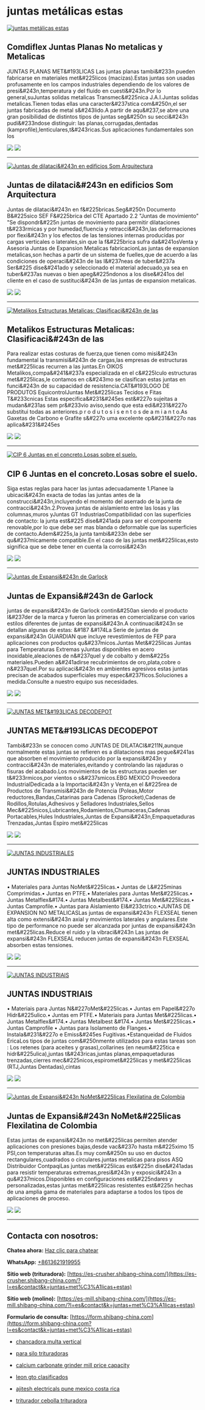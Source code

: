 # juntas metálicas estas

<a href="https://swt.shibang-china.com/?l=es&img&k=juntas+met%C3%A1licas+estas" target="_blank">![juntas metálicas estas](http://static.shibang-china.com/all-800x300/458.jpg)</a>

## Comdiflex Juntas Planas No metalicas y Metalicas
JUNTAS PLANAS MET&#193LICAS Las juntas planas tambi&#233n pueden fabricarse en materiales met&#225licos (macizas).Estas juntas son usadas profusamente en los campos industriales dependiendo de los valores de presi&#243n,temperatura y del fluido en cuesti&#243n.Por lo general,suJuntas solidas metalicas Transmec&#225nica J.A.I.Juntas solidas metalicas.Tienen todas ellas una caracter&#237stica com&#250n,el ser juntas fabricadas de metal s&#243lido.A partir de aqu&#237,se abre una gran posibilidad de distintos tipos de juntas seg&#250n su secci&#243n pudi&#233ndose distinguir: las planas,corrugadas,dentadas (kamprofile),lenticulares,t&#243ricas.Sus aplicaciones fundamentales son los


<a href="https://whatsapp.shibangsoft.com/WhatsApp.php" target="_blank" title="WhatsApp">![](http://static.shibang-china.com/icon/whatsapp.png)</a> <a href="https://swt.shibang-china.com/?l=es&icon&k=juntas+met%C3%A1licas+estas" target="_blank">![](http://static.shibang-china.com/icon/chat-es.png)</a>

---

<a href="https://swt.shibang-china.com/?l=es&img&k=juntas+met%C3%A1licas+estas" target="_blank">![Juntas de dilataci&#243n en edificios Som Arquitectura](http://static.shibang-china.com/all-800x300/1138.jpg)</a>

## Juntas de dilataci&#243n en edificios Som Arquitectura
Juntas de dilataci&#243n en f&#225bricas.Seg&#250n Documento B&#225sico SEF F&#225brica del CTE Apartado 2.2 "Juntas de movimiento" "Se dispondr&#225n juntas de movimiento para permitir dilataciones t&#233rmicas y por humedad,fluencia y retracci&#243n,las deformaciones por flexi&#243n y los efectos de las tensiones internas producidas por cargas verticales o laterales,sin que la f&#225brica sufra da&#241osVenta y Asesoria Juntas de Expansion Metalicas fabricacionLas juntas de expansion metalicas,son hechas a partir de un sistema de fuelles,que de acuerdo a las condiciones de operaci&#243n de las l&#237neas de tuber&#237a Ser&#225 dise&#241ado y seleccionado el material adecuado,ya sea en tuber&#237as nuevas o bien apeg&#225ndonos a los dise&#241os del cliente en el caso de sustituci&#243n de las juntas de expansion metalicas.


<a href="https://whatsapp.shibangsoft.com/WhatsApp.php" target="_blank" title="WhatsApp">![](http://static.shibang-china.com/icon/whatsapp.png)</a> <a href="https://swt.shibang-china.com/?l=es&icon&k=juntas+met%C3%A1licas+estas" target="_blank">![](http://static.shibang-china.com/icon/chat-es.png)</a>

---

<a href="https://swt.shibang-china.com/?l=es&img&k=juntas+met%C3%A1licas+estas" target="_blank">![Metalikos Estructuras Metalicas: Clasificaci&#243n de las](http://static.shibang-china.com/all-800x300/444.jpg)</a>

## Metalikos Estructuras Metalicas: Clasificaci&#243n de las
Para realizar estas costuras de fuerza,que tienen como misi&#243n fundamental la transmisi&#243n de cargas,las empresas de estructuras met&#225licas recurren a las juntas.En OIKOS Metalikos,compa&#241&#237a especializada en el c&#225lculo estructuras met&#225licas,le contamos en c&#243mo se clasifican estas juntas en funci&#243n de su capacidad de resistencia.CAT&#193LOGO DE PRODUTOS EquicontrolJuntas Met&#225licas Tecidos e Fitas T&#233cnicas Estas especifica&#231&#245es est&#227o sujeitas a mudan&#231as sem pr&#233vio aviso,sendo que esta edi&#231&#227o substitui todas as anteriores.p r o d u t o s i s e n t o s de a m i a n t o.As Gaxetas de Carbono e Grafite s&#227o uma excelente op&#231&#227o nas aplica&#231&#245es


<a href="https://whatsapp.shibangsoft.com/WhatsApp.php" target="_blank" title="WhatsApp">![](http://static.shibang-china.com/icon/whatsapp.png)</a> <a href="https://swt.shibang-china.com/?l=es&icon&k=juntas+met%C3%A1licas+estas" target="_blank">![](http://static.shibang-china.com/icon/chat-es.png)</a>

---

<a href="https://swt.shibang-china.com/?l=es&img&k=juntas+met%C3%A1licas+estas" target="_blank">![CIP 6 Juntas en el concreto.Losas sobre el suelo.](http://static.shibang-china.com/all-800x300/90.jpg)</a>

## CIP 6 Juntas en el concreto.Losas sobre el suelo.
Siga estas reglas para hacer las juntas adecuadamente 1.Planee la ubicaci&#243n exacta de todas las juntas antes de la construcci&#243n,incluyendo el momento del aserrado de la junta de contracci&#243n.2.Provea juntas de aislamiento entre las losas y las columnas,muros yJuntas GT IndustriasCompatibilidad con las superficies de contacto: la junta est&#225 dise&#241ada para ser el componente renovable,por lo que debe ser mas blanda o deformable que las superficies de contacto.Adem&#225s,la junta tambi&#233n debe ser qu&#237micamente compatible.En el caso de las juntas met&#225licas,esto significa que se debe tener en cuenta la corrosi&#243n


<a href="https://whatsapp.shibangsoft.com/WhatsApp.php" target="_blank" title="WhatsApp">![](http://static.shibang-china.com/icon/whatsapp.png)</a> <a href="https://swt.shibang-china.com/?l=es&icon&k=juntas+met%C3%A1licas+estas" target="_blank">![](http://static.shibang-china.com/icon/chat-es.png)</a>

---

<a href="https://swt.shibang-china.com/?l=es&img&k=juntas+met%C3%A1licas+estas" target="_blank">![Juntas de Expansi&#243n de Garlock](http://static.shibang-china.com/all-800x300/419.jpg)</a>

## Juntas de Expansi&#243n de Garlock
juntas de expansi&#243n de Garlock contin&#250an siendo el producto l&#237der de la marca y fueron las primeras en comercializarse con varios estilos diferentes de juntas de expansi&#243n.A continuaci&#243n se detallan algunas de estas: &#187 &#174La Serie de juntas de expansi&#243n GUARDIAN que incluye revestimientos de FEP para aplicaciones con productos qu&#237micos.Juntas Met&#225licas Juntas para Temperaturas Extremas yJuntas disponibles en acero inoxidable,aleaciones de n&#237quel y de cobalto y dem&#225s materiales.Pueden a&#241adirse recubrimientos de oro,plata,cobre o n&#237quel.Por su aplicaci&#243n en ambientes agresivos estas juntas precisan de acabados superficiales muy espec&#237ficos.Soluciones a medida.Consulte a nuestro equipo sus necesidades.


<a href="https://whatsapp.shibangsoft.com/WhatsApp.php" target="_blank" title="WhatsApp">![](http://static.shibang-china.com/icon/whatsapp.png)</a> <a href="https://swt.shibang-china.com/?l=es&icon&k=juntas+met%C3%A1licas+estas" target="_blank">![](http://static.shibang-china.com/icon/chat-es.png)</a>

---

<a href="https://swt.shibang-china.com/?l=es&img&k=juntas+met%C3%A1licas+estas" target="_blank">![JUNTAS MET&#193LICAS DECODEPOT](http://static.shibang-china.com/all-800x300/1207.jpg)</a>

## JUNTAS MET&#193LICAS DECODEPOT
Tambi&#233n se conocen como JUNTAS DE DILATACI&#211N,aunque normalmente estas juntas se refieren es a dilataciones mas peque&#241as que absorben el movimiento producido por la expansi&#243n y contracci&#243n de materiales,evitando y controlando las rajaduras o fisuras del acabado.Los movimientos de las estructuras pueden ser t&#233rmicos,por vientos o s&#237smicos.EBG MEXICO Proveedora IndustrialDedicada a la Importaci&#243n y Venta,en el &#225rea de Productos de Transmisi&#243n de Potencia (Poleas,Motor reductores,Bandas,Catarinas para Cadenas (Sprocket),Cadenas de Rodillos,Rotulas,Adhesivos y Selladores Industriales,Sellos Mec&#225nicos,Lubricantes,Rodamientos,Chumaceras,Cadenas Portacables,Hules Industriales,Juntas de Expansi&#243n,Empaquetaduras Trenzadas,Juntas Espiro met&#225licas


<a href="https://whatsapp.shibangsoft.com/WhatsApp.php" target="_blank" title="WhatsApp">![](http://static.shibang-china.com/icon/whatsapp.png)</a> <a href="https://swt.shibang-china.com/?l=es&icon&k=juntas+met%C3%A1licas+estas" target="_blank">![](http://static.shibang-china.com/icon/chat-es.png)</a>

---

<a href="https://swt.shibang-china.com/?l=es&img&k=juntas+met%C3%A1licas+estas" target="_blank">![JUNTAS INDUSTRIALES](http://static.shibang-china.com/all-800x300/750.jpg)</a>

## JUNTAS INDUSTRIALES
• Materiales para Juntas NoMet&#225licas.• Juntas de L&#225minas Comprimidas.• Juntas en PTFE.• Materiales para Juntas Met&#225licas.• Juntas Metalflex&#174.• Juntas Metalbest&#174.• Juntas Met&#225licas.• Juntas Camprofile.• Juntas para Aislamiento El&#233ctrico.•JUNTAS DE EXPANSION NO METALICASLas juntas de expansi&#243n FLEXSEAL tienen alta como extensi&#243n axial y movimientos laterales y angulares.Este tipo de performance no puede ser alcanzada por juntas de expansi&#243n met&#225licas.Reduce el ruido y la vibraci&#243n Las juntas de expansi&#243n FLEXSEAL reducen juntas de expansi&#243n FLEXSEAL absorben estas tensiones.


<a href="https://whatsapp.shibangsoft.com/WhatsApp.php" target="_blank" title="WhatsApp">![](http://static.shibang-china.com/icon/whatsapp.png)</a> <a href="https://swt.shibang-china.com/?l=es&icon&k=juntas+met%C3%A1licas+estas" target="_blank">![](http://static.shibang-china.com/icon/chat-es.png)</a>

---

<a href="https://swt.shibang-china.com/?l=es&img&k=juntas+met%C3%A1licas+estas" target="_blank">![JUNTAS INDUSTRIAIS](http://static.shibang-china.com/all-800x300/1266.jpg)</a>

## JUNTAS INDUSTRIAIS
• Materiais para Juntas N&#227oMet&#225licas.• Juntas em Papel&#227o Hidr&#225ulico.• Juntas em PTFE.• Materiais para Juntas Met&#225licas.• Juntas Metalflex&#174.• Juntas Metalbest &#174.• Juntas Met&#225licas.• Juntas Camprofile • Juntas para Isolamento de Flanges.• Instala&#231&#227o e Emiss&#245es Fugitivas.•Estanqueidad de Fluidos EricaLos tipos de juntas com&#250nmente utilizados para estas tareas son : Los retenes (para aceites y grasas),collarines (en neum&#225tica e hidr&#225ulica),juntas t&#243ricas,juntas planas,empaquetaduras trenzadas,cierres mec&#225nicos,espiromet&#225licas y met&#225licas (RTJ,Juntas Dentadas),cintas


<a href="https://whatsapp.shibangsoft.com/WhatsApp.php" target="_blank" title="WhatsApp">![](http://static.shibang-china.com/icon/whatsapp.png)</a> <a href="https://swt.shibang-china.com/?l=es&icon&k=juntas+met%C3%A1licas+estas" target="_blank">![](http://static.shibang-china.com/icon/chat-es.png)</a>

---

<a href="https://swt.shibang-china.com/?l=es&img&k=juntas+met%C3%A1licas+estas" target="_blank">![Juntas de Expansi&#243n NoMet&#225licas Flexilatina de Colombia](http://static.shibang-china.com/all-800x300/177.jpg)</a>

## Juntas de Expansi&#243n NoMet&#225licas Flexilatina de Colombia
Estas juntas de expansi&#243n no met&#225licas permiten atender aplicaciones con presiones bajas,desde vac&#237o hasta m&#225ximo 15 PSI,con temperaturas altas.Es muy com&#250n su uso en ductos rectangulares,cuadrados o circulares.juntas metalicas para pisos ASQ Distribuidor ContpaqiLas juntas met&#225licas est&#225n dise&#241adas para resistir temperaturas extremas,presi&#243n y exposici&#243n a qu&#237micos.Disponibles en configuraciones est&#225ndares y personalizadas,estas juntas met&#225licas resistentes est&#225n hechas de una amplia gama de materiales para adaptarse a todos los tipos de aplicaciones de proceso.


<a href="https://whatsapp.shibangsoft.com/WhatsApp.php" target="_blank" title="WhatsApp">![](http://static.shibang-china.com/icon/whatsapp.png)</a> <a href="https://swt.shibang-china.com/?l=es&icon&k=juntas+met%C3%A1licas+estas" target="_blank">![](http://static.shibang-china.com/icon/chat-es.png)</a>

---
## Contacta con nosotros:

**Chatea ahora:** [Haz clic para chatear](https://swt.shibang-china.com?l=es&contact&k=juntas+met%C3%A1licas+estas)

**WhatsApp:**  [+8613621919955](https://whatsapp.shibangsoft.com/WhatsApp.php)

**Sitio web (trituradora):** [https://es-crusher.shibang-china.com/](https://es-crusher.shibang-china.com/?l=es&contact&k=juntas+met%C3%A1licas+estas)

**Sitio web (molino):** [https://es-mill.shibang-china.com/](https://es-mill.shibang-china.com/?l=es&contact&k=juntas+met%C3%A1licas+estas)

**Formulario de consulta:** [https://form.shibang-china.com](https://form.shibang-china.com?l=es&contact&k=juntas+met%C3%A1licas+estas)

* [chancadora multa vertical](../78/chancadora%20multa%20vertical.md)

* [para silo trituradoras](../77/para%20silo%20trituradoras.md)

* [calcium carbonate grinder mill price capacity](../79/calcium%20carbonate%20grinder%20mill%20price%20capacity.md)

* [leon gto clasificados](../69/leon%20gto%20clasificados.md)

* [ajitesh electricals pune mexico costa rica](../77/ajitesh%20electricals%20pune%20mexico%20costa%20rica.md)

* [triturador cebolla trituradora](../69/triturador%20cebolla%20trituradora.md)